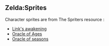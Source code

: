 Zelda:Sprites
--------

Character sprites are from The Spriters resource :
* [Link's awakening](http://www.spriters-resource.com/game_boy_gbc/thelegendofzeldalinksawakening/)
* [Oracle of Ages](http://www.spriters-resource.com/game_boy_gbc/thelegendofzeldaoracleofages/)
* [Oracle of seasons](http://www.spriters-resource.com/game_boy_gbc/thelegendofzeldaoracleofseasons/)

